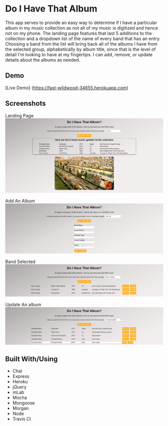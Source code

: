# Do I Have That Album
This app serves to provide an easy way to determine if I have a particular album in my music collection as not all of my music is digitized and hence not on my phone. The landing page features that last 5 additions to the collection and a dropdown list of the name of every band that has an entry. Choosing a band from the list will bring back all of the albums I have from the selected group, alphabetically by album title, since that is the level of detail I'm looking to have at my fingertips. I can add, remove, or update details about the albums as needed.

## Demo
[Live Demo] (https://fast-wildwood-34655.herokuapp.com)

## Screenshots
Landing Page<br>
![landing page](public/images/album-landing.png)

Add An Album
![add an album](public/images/album-add-new.png)

Band Selected
![band selected](public/images/album-band-selected.png)

Update An album
![update an album](public/images/album-edit-entry.png)

## Built With/Using
- Chai
- Express
- Heroku
- jQuery
- mLab
- Mocha
- Mongoose
- Morgan
- Node
- Travis CI
